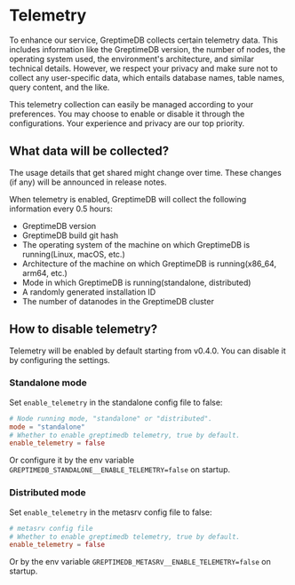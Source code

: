 # Telemetry

To enhance our service, GreptimeDB collects certain telemetry data. This includes information like the GreptimeDB version, the number of nodes, the operating system used, the environment's architecture, and similar technical details. However, we respect your privacy and make sure not to collect any user-specific data, which entails database names, table names, query content, and the like.

This telemetry collection can easily be managed according to your preferences. You may choose to enable or disable it through the configurations. Your experience and privacy are our top priority.

## What data will be collected?

The usage details that get shared might change over time. These changes (if any) will be announced in release notes.

When telemetry is enabled, GreptimeDB will collect the following information every 0.5 hours:

- GreptimeDB version
- GreptimeDB build git hash
- The operating system of the machine on which GreptimeDB is running(Linux, macOS, etc.)
- Architecture of the machine on which GreptimeDB is running(x86_64, arm64, etc.)
- Mode in which GreptimeDB is running(standalone, distributed)
- A randomly generated installation ID
- The number of datanodes in the GreptimeDB cluster

## How to disable telemetry?

Telemetry will be enabled by default starting from v0.4.0. You can disable it by configuring the settings.

### Standalone  mode

Set `enable_telemetry` in the standalone config file to false:

```toml
# Node running mode, "standalone" or "distributed".
mode = "standalone"
# Whether to enable greptimedb telemetry, true by default.
enable_telemetry = false
```


Or configure it by the env variable `GREPTIMEDB_STANDALONE__ENABLE_TELEMETRY=false` on startup.

### Distributed mode
Set `enable_telemetry`  in the metasrv config file to false:

```toml
# metasrv config file
# Whether to enable greptimedb telemetry, true by default.
enable_telemetry = false 
```

Or by the env variable `GREPTIMEDB_METASRV__ENABLE_TELEMETRY=false` on startup.
